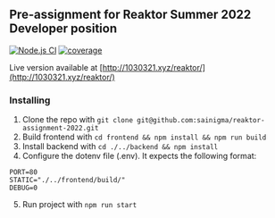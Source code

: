 
## Pre-assignment for Reaktor Summer 2022 Developer position
[![Node.js CI](https://github.com/sainigma/reaktor-assignment-2022/actions/workflows/node.js.yml/badge.svg)](https://github.com/sainigma/reaktor-assignment-2022/actions/workflows/node.js.yml)
[![coverage](https://github.com/sainigma/reaktor-assignment-2022/actions/workflows/coverage.yml/badge.svg)](https://github.com/sainigma/reaktor-assignment-2022/actions/workflows/coverage.yml)

Live version available at [http://1030321.xyz/reaktor/](http://1030321.xyz/reaktor/)

### Installing

   1. Clone the repo with `git clone git@github.com:sainigma/reaktor-assignment-2022.git`
   2. Build frontend with `cd frontend && npm install && npm run build`
   3. Install backend with `cd ./../backend && npm install`
   4. Configure the dotenv file (.env). It expects the following format:


    PORT=80
    STATIC="./../frontend/build/"
    DEBUG=0

   5. Run project with `npm run start`
